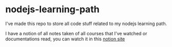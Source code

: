 # nodejs-learning-path

I've made this repo to store all code stuff related to my nodejs learning path.

I have a notion of all notes taken of all courses that I've watched
or documentations read, you can watch it in this [notion site](https://aguilarkevin.notion.site/aguilarkevin/Nodejs-from-Scratch-287b03b544c84080908080617ca2d673)
